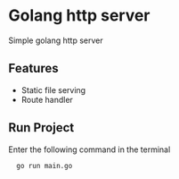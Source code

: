 # Golang http server

Simple golang http server

## Features

- Static file serving
- Route handler

## Run Project

Enter the following command in the terminal

```bash
  go run main.go

```
